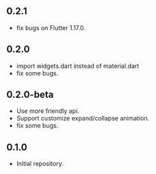 ## 0.2.1
- fix bugs on Flutter 1.17.0.

## 0.2.0
- import widgets.dart instead of material.dart
- fix some bugs.

## 0.2.0-beta
- Use more friendly api.
- Support customize expand/collapse animation.
- fix some bugs.

## 0.1.0

- Initial repository.
